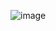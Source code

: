 


![image](https://user-images.githubusercontent.com/55103460/173415052-66422847-019a-4d7f-b2e2-4323726573dd.png)
